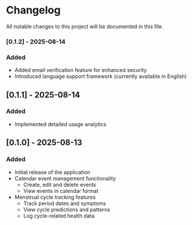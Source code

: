 # Changelog

All notable changes to this project will be documented in this file.

### [0.1.2] - 2025-08-14

### Added

- Added email verification feature for enhanced security
- Introduced language support framework (currently available in English)

## [0.1.1] - 2025-08-14

### Added

- Implemented detailed usage analytics

## [0.1.0] - 2025-08-13

### Added

- Initial release of the application
- Calendar event management functionality
  - Create, edit and delete events
  - View events in calendar format
- Menstrual cycle tracking features
  - Track period dates and symptoms
  - View cycle predictions and patterns
  - Log cycle-related health data
